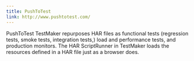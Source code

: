 ```yaml
---
title: PushToTest
link: http://www.pushtotest.com/
---
```


PushToTest TestMaker repurposes HAR files as functional tests (regression tests, smoke tests, integration tests,) load and performance tests, and production monitors. The HAR ScriptRunner in TestMaker loads the resources defined in a HAR file just as a browser does.
